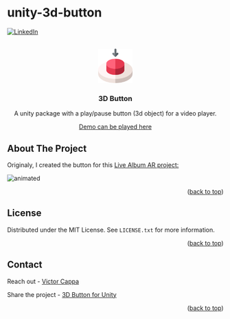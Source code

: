 

# unity-3d-button

<div id="top"></div>

[![LinkedIn][linkedin-shield]][linkedin-url]



<!-- PROJECT LOGO -->
 

<br />
<div align="center">
  <a href="https://github.com/victorcappa/3d-button-for-unity">
    <img src="logo.png" alt="Logo" width="80" height="80">
  </a>

<h3 align="center">3D Button</h3>

  <p align="center">
A unity package with a play/pause button (3d object) for a video player.
    <br />

  </p>
 
 
 <a href="https://victorcappa.itch.io/3d-button-for-unity" target="_blank">Demo can be played here<a/>
 
</div>



<!-- ABOUT THE PROJECT -->
## About The Project


 
<p align="left">

Originaly, I created the button for this <a href="https://github.com/victorcappa/Live-Album" target="_blank">Live Album AR project:</a>
 
  <img src="https://user-images.githubusercontent.com/40408965/162596419-2291f563-9caa-4a7d-b271-d2e2728481fb.gif" alt="animated" />


</p>


<p align="right">(<a href="#top">back to top</a>)</p>


<!-- LICENSE -->
## License

Distributed under the MIT License. See `LICENSE.txt` for more information.

<p align="right">(<a href="#top">back to top</a>)</p>



<!-- CONTACT -->
## Contact

Reach out - <a href = "mailto: cappacurta@gmail.com.com">Victor Cappa</a>


Share the project - [3D Button for Unity](https://github.com/victorcappa/3d-button-for-unity)

<p align="right">(<a href="#top">back to top</a>)</p>

[linkedin-shield]: https://img.shields.io/badge/-LinkedIn-black.svg?style=for-the-badge&logo=linkedin&colorB=555
[linkedin-url]: https://www.linkedin.com/in/victor-cappa-50839788/

